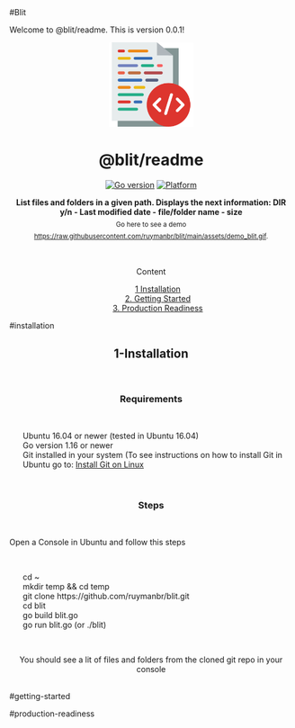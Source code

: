 <!-- ⚠️ This README has been generated from the file(s) "blueprint.md" ⚠️-->#Blit
Welcome to @blit/readme. This is version 0.0.1!

<p align="center">
  <img src="https://raw.githubusercontent.com/ruymanbr/blit/main/assets/blit_logo.png" alt="Logo" width="150" height="auto" />
</p>
<h1 align="center">@blit/readme</h1>
<p align="center">
		<a href="https://github.com/badges/shields"><img alt="Go version" src="https://img.shields.io/badge/Go-v1.16-blue" height="20"/></a>
<a href="https://github.com/badges/shields"><img alt="Platform" src="https://img.shields.io/badge/platform-linux-lightgrey" height="20"/></a>
	</p>

<p align="center">
  <b>List files and folders in a given path. Displays the next information: DIR y/n - Last modified date - file/folder name - size</b></br>
  <sub> Go here to see a demo <a href="https://raw.githubusercontent.com/ruymanbr/blit/main/assets/demo_blit.gif">https://raw.githubusercontent.com/ruymanbr/blit/main/assets/demo_blit.gif</a>.<sub>
</p>

<br />

<style>
	ul {
		list-style: none;
	}
</style>
<div id="toc_container align="center"">
<p class="toc_title" align="center">Content</p>
<ul class="toc_list" align="center" style="list-style: none">
	<li style="list-style: none"><a href="#1-installation">1 Installation</a>  
	<li style="list-style: none"><a href="#2-getting-started">2. Getting Started</a></li>
	<li style="list-style: none"><a href="#3-production-readiness">3. Production Readiness</a></li>
</ul>
</div>
#installation
<style>
	ul {
		list-style: none;
	}
</style>
<h2 align="center">1-Installation</h2>
<br />
<h3 align="center">Requirements</h3>
<br />
<ul style="list-style: none">
	<li>Ubuntu 16.04 or newer (tested in Ubuntu 16.04)</li>
	<li>Go version 1.16 or newer</li>
	<li>Git installed in your system (To see instructions on how to install Git in Ubuntu go to: <a href="https://github.com/git-guides/install-git#install-git-on-linux">Install Git on Linux</a></li>
</ul>
<br />
<h3 align="center">Steps</h3>
<br />
<p>Open a Console in Ubuntu and follow this steps</p>
<br />
<ul style="list-style: none">
	<li>cd ~</li>
	<li>mkdir temp && cd temp</li>
	<li>git clone https://github.com/ruymanbr/blit.git</li>
	<li>cd blit</li>
	<li>go build blit.go</li>
	<li>go run blit.go (or ./blit)</li>
</ul>
<br />
<p align="center">You should see a lit of files and folders from the cloned git repo in your console</p>
<br />
#getting-started

#production-readiness

